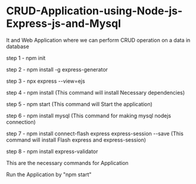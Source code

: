 # CRUD-Application-using-Node-js-Express-js-and-Mysql
It and Web Application where we can perform CRUD operation on a data in database

step 1 - npm init

step 2 - npm install -g express-generator

step 3 - npx express --view=ejs

step 4 - npm install (This command will install Necessary dependencies)

step 5 - npm start (This command will Start the application)

step 6 - npm install mysql (This command for making mysql nodejs connection)

step 7 - npm install connect-flash express express-session --save     (This command will install Flash express and express-session)

step 8 - npm install express-validator

This are the necessary commands for Application

Run the Application by "npm start"
